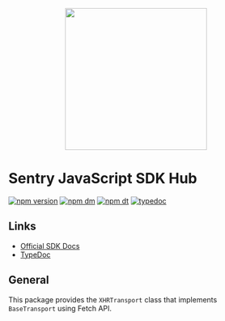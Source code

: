 <p align="center">
  <a href="https://sentry.io" target="_blank" align="center">
    <img src="https://sentry-brand.storage.googleapis.com/sentry-logo-black.png" width="280">
  </a>
  <br />
</p>

# Sentry JavaScript SDK Hub

[![npm version](https://img.shields.io/npm/v/@sentry/transport-xhr.svg)](https://www.npmjs.com/package/@sentry/transport-xhr)
[![npm dm](https://img.shields.io/npm/dm/@sentry/transport-xhr.svg)](https://www.npmjs.com/package/@sentry/transport-xhr)
[![npm dt](https://img.shields.io/npm/dt/@sentry/transport-xhr.svg)](https://www.npmjs.com/package/@sentry/transport-xhr)
[![typedoc](https://img.shields.io/badge/docs-typedoc-blue.svg)](http://getsentry.github.io/sentry-javascript/)

## Links

- [Official SDK Docs](https://docs.sentry.io/quickstart/)
- [TypeDoc](http://getsentry.github.io/sentry-javascript/)

## General

This package provides the `XHRTransport` class that implements `BaseTransport` using Fetch API.
